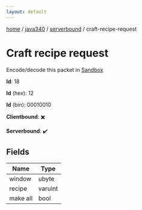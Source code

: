 ```yaml
---
layout: default
---
```


[home](/)  /  [java340](/protocol/java340)  /  [serverbound](/protocol/java340/serverbound)  /  craft-recipe-request

# Craft recipe request

Encode/decode this packet in [Sandbox](../../../sandbox/java340#Serverbound.CraftRecipeRequest)

**Id**: 18

**Id** (hex): 12

**Id** (bin): 00010010

**Clientbound**: ✖️

**Serverbound**: ✔️

## Fields

Name | Type
---|---
window | ubyte
recipe | varuint
make all | bool

